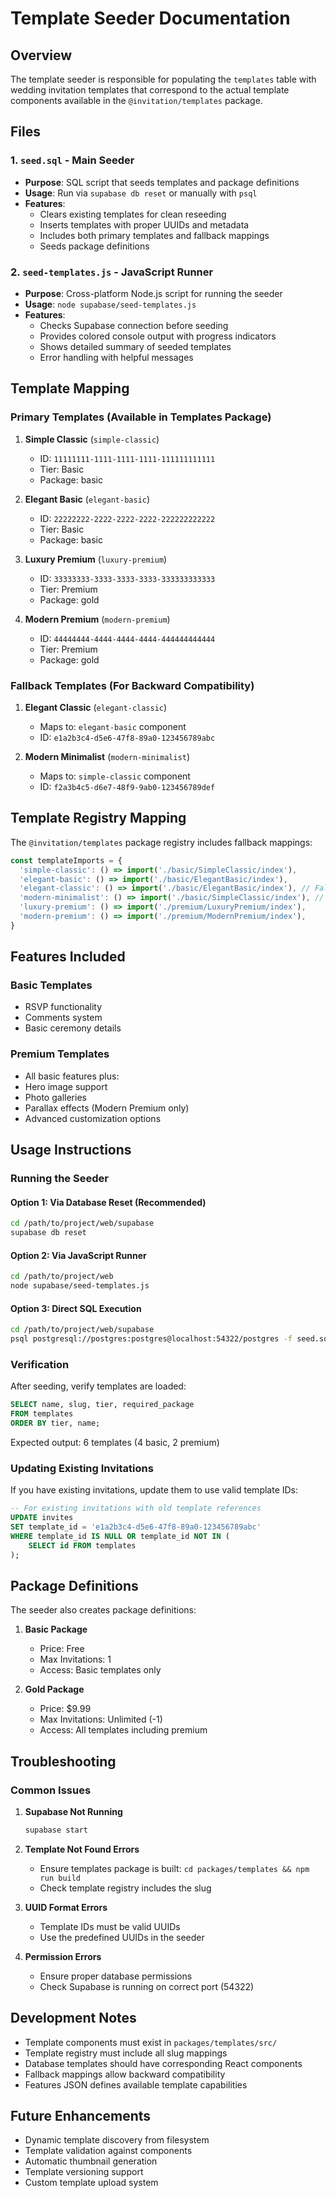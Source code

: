 # Template Seeder Documentation

## Overview

The template seeder is responsible for populating the `templates` table with wedding invitation templates that correspond to the actual template components available in the `@invitation/templates` package.

## Files

### 1. `seed.sql` - Main Seeder
- **Purpose**: SQL script that seeds templates and package definitions
- **Usage**: Run via `supabase db reset` or manually with `psql`
- **Features**: 
  - Clears existing templates for clean reseeding
  - Inserts templates with proper UUIDs and metadata
  - Includes both primary templates and fallback mappings
  - Seeds package definitions

### 2. `seed-templates.js` - JavaScript Runner
- **Purpose**: Cross-platform Node.js script for running the seeder
- **Usage**: `node supabase/seed-templates.js`
- **Features**:
  - Checks Supabase connection before seeding
  - Provides colored console output with progress indicators
  - Shows detailed summary of seeded templates
  - Error handling with helpful messages

## Template Mapping

### Primary Templates (Available in Templates Package)
1. **Simple Classic** (`simple-classic`)
   - ID: `11111111-1111-1111-1111-111111111111`
   - Tier: Basic
   - Package: basic

2. **Elegant Basic** (`elegant-basic`)
   - ID: `22222222-2222-2222-2222-222222222222`
   - Tier: Basic
   - Package: basic

3. **Luxury Premium** (`luxury-premium`)
   - ID: `33333333-3333-3333-3333-333333333333`
   - Tier: Premium
   - Package: gold

4. **Modern Premium** (`modern-premium`)
   - ID: `44444444-4444-4444-4444-444444444444`
   - Tier: Premium
   - Package: gold

### Fallback Templates (For Backward Compatibility)
1. **Elegant Classic** (`elegant-classic`)
   - Maps to: `elegant-basic` component
   - ID: `e1a2b3c4-d5e6-47f8-89a0-123456789abc`

2. **Modern Minimalist** (`modern-minimalist`)
   - Maps to: `simple-classic` component
   - ID: `f2a3b4c5-d6e7-48f9-9ab0-123456789def`

## Template Registry Mapping

The `@invitation/templates` package registry includes fallback mappings:

```typescript
const templateImports = {
  'simple-classic': () => import('./basic/SimpleClassic/index'),
  'elegant-basic': () => import('./basic/ElegantBasic/index'),
  'elegant-classic': () => import('./basic/ElegantBasic/index'), // Fallback
  'modern-minimalist': () => import('./basic/SimpleClassic/index'), // Fallback
  'luxury-premium': () => import('./premium/LuxuryPremium/index'),
  'modern-premium': () => import('./premium/ModernPremium/index'),
}
```

## Features Included

### Basic Templates
- RSVP functionality
- Comments system
- Basic ceremony details

### Premium Templates
- All basic features plus:
- Hero image support
- Photo galleries
- Parallax effects (Modern Premium only)
- Advanced customization options

## Usage Instructions

### Running the Seeder

#### Option 1: Via Database Reset (Recommended)
```bash
cd /path/to/project/web/supabase
supabase db reset
```

#### Option 2: Via JavaScript Runner
```bash
cd /path/to/project/web
node supabase/seed-templates.js
```

#### Option 3: Direct SQL Execution
```bash
cd /path/to/project/web/supabase
psql postgresql://postgres:postgres@localhost:54322/postgres -f seed.sql
```

### Verification

After seeding, verify templates are loaded:

```sql
SELECT name, slug, tier, required_package 
FROM templates 
ORDER BY tier, name;
```

Expected output: 6 templates (4 basic, 2 premium)

### Updating Existing Invitations

If you have existing invitations, update them to use valid template IDs:

```sql
-- For existing invitations with old template references
UPDATE invites 
SET template_id = 'e1a2b3c4-d5e6-47f8-89a0-123456789abc' 
WHERE template_id IS NULL OR template_id NOT IN (
    SELECT id FROM templates
);
```

## Package Definitions

The seeder also creates package definitions:

1. **Basic Package**
   - Price: Free
   - Max Invitations: 1
   - Access: Basic templates only

2. **Gold Package**  
   - Price: $9.99
   - Max Invitations: Unlimited (-1)
   - Access: All templates including premium

## Troubleshooting

### Common Issues

1. **Supabase Not Running**
   ```bash
   supabase start
   ```

2. **Template Not Found Errors**
   - Ensure templates package is built: `cd packages/templates && npm run build`
   - Check template registry includes the slug

3. **UUID Format Errors**
   - Template IDs must be valid UUIDs
   - Use the predefined UUIDs in the seeder

4. **Permission Errors**
   - Ensure proper database permissions
   - Check Supabase is running on correct port (54322)

## Development Notes

- Template components must exist in `packages/templates/src/`
- Template registry must include all slug mappings
- Database templates should have corresponding React components
- Fallback mappings allow backward compatibility
- Features JSON defines available template capabilities

## Future Enhancements

- Dynamic template discovery from filesystem
- Template validation against components
- Automatic thumbnail generation
- Template versioning support
- Custom template upload system
